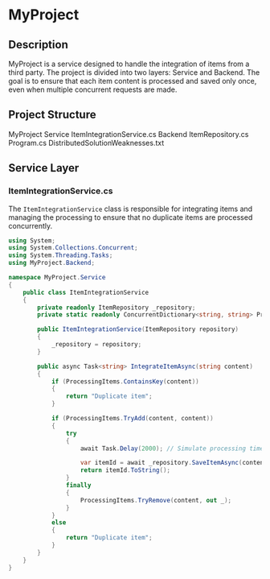 # MyProject

## Description

MyProject is a service designed to handle the integration of items from a third party. The project is divided into two layers: Service and Backend. The goal is to ensure that each item content is processed and saved only once, even when multiple concurrent requests are made. 

## Project Structure

MyProject
Service
ItemIntegrationService.cs
Backend
ItemRepository.cs
Program.cs
DistributedSolutionWeaknesses.txt


## Service Layer

### ItemIntegrationService.cs

The `ItemIntegrationService` class is responsible for integrating items and managing the processing to ensure that no duplicate items are processed concurrently.

```csharp
using System;
using System.Collections.Concurrent;
using System.Threading.Tasks;
using MyProject.Backend;

namespace MyProject.Service
{
    public class ItemIntegrationService
    {
        private readonly ItemRepository _repository;
        private static readonly ConcurrentDictionary<string, string> ProcessingItems = new ConcurrentDictionary<string, string>();

        public ItemIntegrationService(ItemRepository repository)
        {
            _repository = repository;
        }

        public async Task<string> IntegrateItemAsync(string content)
        {
            if (ProcessingItems.ContainsKey(content))
            {
                return "Duplicate item";
            }

            if (ProcessingItems.TryAdd(content, content))
            {
                try
                {
                    await Task.Delay(2000); // Simulate processing time

                    var itemId = await _repository.SaveItemAsync(content);
                    return itemId.ToString();
                }
                finally
                {
                    ProcessingItems.TryRemove(content, out _);
                }
            }
            else
            {
                return "Duplicate item";
            }
        }
    }
}
